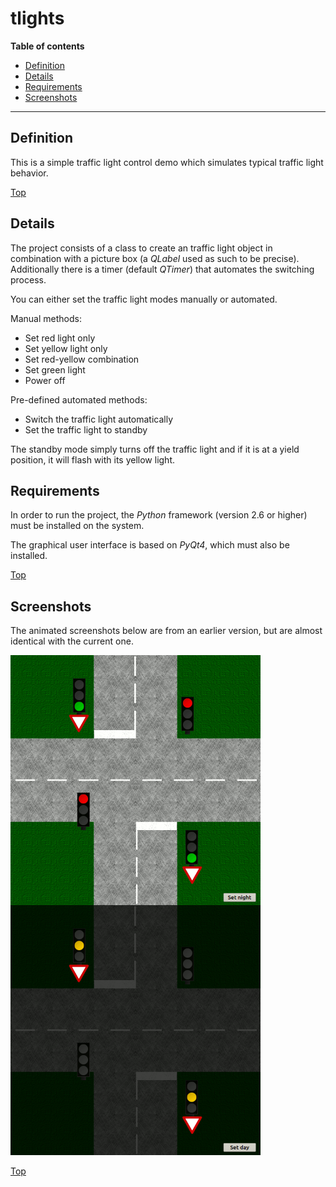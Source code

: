 # tlights

**Table of contents**
*   [Definition](#definition)
*   [Details](#details)
*   [Requirements](#requirements)
*   [Screenshots](#screenshots)

----

## Definition

This is a simple traffic light control demo which simulates typical traffic light behavior.

[Top](#)

## Details

The project consists of a class to create an traffic light object in combination with a picture box (a *QLabel* used as such to be precise). Additionally there is a timer (default *QTimer*) that automates the switching process.

You can either set the traffic light modes manually or automated.

Manual methods:
*   Set red light only
*   Set yellow light only
*   Set red-yellow combination
*   Set green light
*   Power off

Pre-defined automated methods:
*   Switch the traffic light automatically
*   Set the traffic light to standby

The standby mode simply turns off the traffic light and if it is at a yield position, it will flash with its yellow light.

## Requirements

In order to run the project, the *Python* framework (version 2.6 or higher) must be installed on the system.

The graphical user interface is based on *PyQt4*, which must also be installed.

[Top](#)

## Screenshots

The animated screenshots below are from an earlier version, but are almost identical with the current one.

<img src="gif/day.gif" alt="Day" height="400px" width="400x" align="left"/>
<img src="gif/night.gif" alt="Night" height="400px" width="400px"/>

[Top](#)
